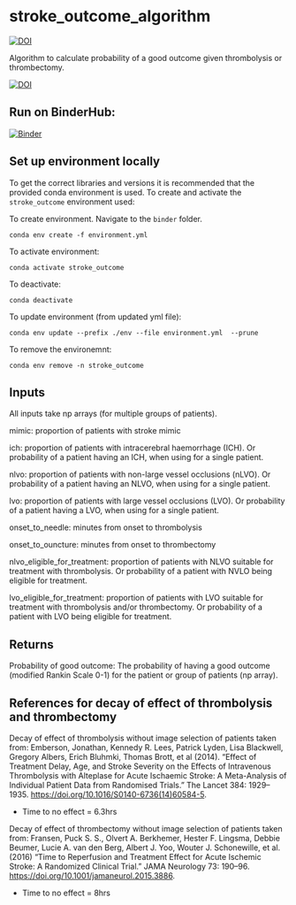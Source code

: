 # stroke_outcome_algorithm

[![DOI](https://zenodo.org/badge/279309062.svg)](https://zenodo.org/badge/latestdoi/279309062)

Algorithm to calculate probability of a good outcome given thrombolysis or thrombectomy.

[![DOI](https://zenodo.org/badge/280125439.svg)](https://zenodo.org/badge/latestdoi/280125439)


## Run on BinderHub:

[![Binder](https://mybinder.org/badge_logo.svg)](https://mybinder.org/v2/gh/MichaelAllen1966/stroke_outcome_algorithm/master)


## Set up environment locally

To get the correct libraries and versions it is recommended that the provided conda environment is used. To create and activate the `stroke_outcome` environment used:

To create environment. Navigate to the `binder` folder.

`conda env create -f environment.yml`

To activate environment:

`conda activate stroke_outcome`

To deactivate:

`conda deactivate`

To update environment (from updated yml file):

`conda env update --prefix ./env --file environment.yml  --prune`

To remove the environemnt:

`conda env remove -n stroke_outcome`

## Inputs

All inputs take np arrays (for multiple groups of patients).

mimic: proportion of patients with stroke mimic

ich: proportion of patients with intracerebral haemorrhage (ICH). 
Or probability of a patient having an ICH, when using for a single patient.

nlvo: proportion of patients with non-large vessel occlusions (nLVO). 
Or probability of a patient having an NLVO, when using for a single patient.

lvo: proportion of patients with large vessel occlusions (LVO). 
Or probability of a patient having a LVO, when using for a single patient.

onset_to_needle: minutes from onset to thrombolysis

onset_to_ouncture: minutes from onset to thrombectomy

nlvo_eligible_for_treatment: proportion of patients with NLVO suitable for 
treatment with thrombolysis. Or probability of a patient with NVLO being 
eligible for treatment.

lvo_eligible_for_treatment: proportion of patients with LVO suitable for 
treatment with thrombolysis and/or thrombectomy. Or probability of a patient 
with LVO being eligible for treatment.

## Returns

Probability of good outcome: The probability of having a good outcome (modified
Rankin Scale 0-1) for the patient or group of patients (np array).

## References for decay of effect of thrombolysis and thrombectomy

Decay of effect of thrombolysis without image selection of patients taken from:
Emberson, Jonathan, Kennedy R. Lees, Patrick Lyden, Lisa Blackwell, 
Gregory Albers, Erich Bluhmki, Thomas Brott, et al (2014). “Effect of Treatment 
Delay, Age, and Stroke Severity on the Effects of Intravenous Thrombolysis with
Alteplase for Acute Ischaemic Stroke: A Meta-Analysis of Individual Patient
Data from Randomised Trials.” The Lancet 384: 1929–1935.
https://doi.org/10.1016/S0140-6736(14)60584-5.

* Time to no effect = 6.3hrs

Decay of effect of thrombectomy without image selection of patients taken from:
Fransen, Puck S. S., Olvert A. Berkhemer, Hester F. Lingsma, Debbie Beumer, 
Lucie A. van den Berg, Albert J. Yoo, Wouter J. Schonewille, et al. (2016)
“Time to Reperfusion and Treatment Effect for Acute Ischemic Stroke: A 
Randomized Clinical Trial.” JAMA Neurology 73: 190–96. 
https://doi.org/10.1001/jamaneurol.2015.3886.

* Time to no effect = 8hrs

